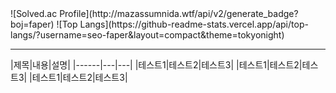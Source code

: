 <div style="display:flex">
![Solved.ac Profile](http://mazassumnida.wtf/api/v2/generate_badge?boj=faper)
![Top Langs](https://github-readme-stats.vercel.app/api/top-langs/?username=seo-faper&layout=compact&theme=tokyonight)
</div>


<hr>
|제목|내용|설명|
|------|---|---|
|테스트1|테스트2|테스트3|
|테스트1|테스트2|테스트3|
|테스트1|테스트2|테스트3|
